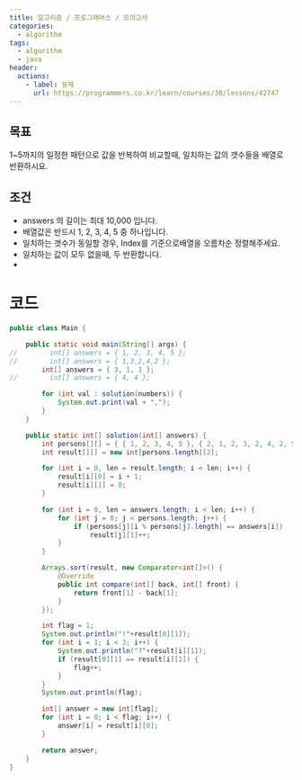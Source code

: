 ```yaml
---
title: 알고리즘 / 프로그래머스 / 모의고사
categories: 
  - algorithm
tags: 
  - algorithm
  - java
header:  
  actions:
    - label: 문제
      url: https://programmers.co.kr/learn/courses/30/lessons/42747
---
```

## 목표
1~5까지의 일정한 패턴으로 값을 반복하여 비교할때, 일치하는 값의 갯수들을 배열로 반환하시요.

## 조건
-  answers 의 길이는 최대 10,000 입니다.
-  배열값은 반드시 1, 2, 3, 4, 5 중 하나입니다.
-  일치하는 갯수가 동일할 경우, Index를 기준으로배열을 오름차순 정렬해주세요.
-  일치하는 값이 모두 없을때, 두 반환합니다.
- 
# 코드
```java
public class Main {

    public static void main(String[] args) {
//        int[] answers = { 1, 2, 3, 4, 5 };
//        int[] answers = { 1,3,2,4,2 };
        int[] answers = { 3, 1, 1 };
//        int[] answers = { 4, 4 };

        for (int val : solution(numbers)) {
            System.out.print(val + ",");
        }
    }

    public static int[] solution(int[] answers) {
        int persons[][] = { { 1, 2, 3, 4, 5 }, { 2, 1, 2, 3, 2, 4, 2, 5 }, { 3, 3, 1, 1, 2, 2, 4, 4, 5, 5 } };
        int result[][] = new int[persons.length][2];

        for (int i = 0, len = result.length; i < len; i++) {
            result[i][0] = i + 1;
            result[i][1] = 0;
        }

        for (int i = 0, len = answers.length; i < len; i++) {
            for (int j = 0; j < persons.length; j++) {
                if (persons[j][i % persons[j].length] == answers[i])
                    result[j][1]++;
            }
        }

        Arrays.sort(result, new Comparator<int[]>() {
            @Override
            public int compare(int[] back, int[] front) {
                return front[1] - back[1];
            }
        });

        int flag = 1;
        System.out.println("!"+result[0][1]);
        for (int i = 1; i < 3; i++) {
            System.out.println("?"+result[i][1]);
            if (result[0][1] == result[i][1]) {
                flag++;
            }
        }
        System.out.println(flag);

        int[] answer = new int[flag];
        for (int i = 0; i < flag; i++) {
            answer[i] = result[i][0];
        }

        return answer;
    }
}
   ```
<!--stackedit_data:
eyJoaXN0b3J5IjpbMTY5MTE1NzEzMV19
-->